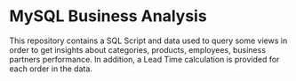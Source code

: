 # MySQL Business Analysis
This repository contains a SQL Script and data used to query some views in order to get insights about categories, products, employees, business partners performance. In addition, a Lead Time calculation is provided for each order in the data.

